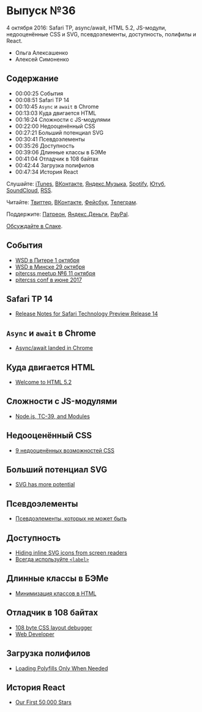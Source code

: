 # Выпуск №36

4 октября 2016: Safari TP, async/await, HTML 5.2, JS-модули, недооценённые CSS и SVG, псевдоэлементы, доступность, полифилы и React.

- Ольга Алексашенко
- Алексей Симоненко

## Содержание

- 00:00:25 События
- 00:08:51 Safari TP 14
- 00:10:45 `Async` и `await` в Chrome
- 00:13:03 Куда двигается HTML
- 00:16:24 Сложности с JS-модулями
- 00:22:00 Недооценённый CSS
- 00:27:21 Больший потенциал SVG
- 00:30:41 Псевдоэлементы
- 00:35:26 Доступность
- 00:39:06 Длинные классы в БЭМе
- 00:41:04 Отладчик в 108 байтах
- 00:42:44 Загрузка полифилов
- 00:47:34 История React

Слушайте: [iTunes](https://itunes.apple.com/podcast/id1080500016), [ВКонтакте](https://vk.com/podcasts-32017543), [Яндекс.Музыка](https://music.yandex.ru/album/6245956), [Spotify](https://open.spotify.com/show/3rzAcADjpBpXt73L0epTjV), [Ютуб](https://www.youtube.com/playlist?list=PLMBnwIwFEFHcwuevhsNXkFTcadeX5R1Go), [SoundCloud](https://soundcloud.com/web-standards), [RSS](https://web-standards.ru/podcast/feed/).

Читайте: [Твиттер](https://twitter.com/webstandards_ru), [ВКонтакте](https://vk.com/webstandards_ru), [Фейсбук](https://www.facebook.com/webstandardsru), [Телеграм](https://t.me/webstandards_ru).

Поддержите: [Патреон](https://www.patreon.com/webstandards_ru), [Яндекс.Деньги](https://money.yandex.ru/to/41001119329753), [PayPal](https://www.paypal.me/pepelsbey).

[Обсуждайте в Слаке](http://slack.web-standards.ru/).

## События

- [WSD в Питере 1 октября](https://wsd.events/2016/10/01/)
- [WSD в Минске 29 октября](https://wsd.events/2016/10/29/)
- [pitercss meetup №6 11 октября](https://pitercss.timepad.ru/event/381033/)
- [pitercss conf в июне 2017](https://pitercss.com/)

## Safari TP 14

- [Release Notes for Safari Technology Preview Release 14](https://webkit.org/blog/6969/release-notes-for-safari-technology-preview-release-14/)

## `Async` и `await` в Chrome

- [Async/await landed in Chrome](https://twitter.com/malyw/status/780453672153124864)

## Куда двигается HTML

- [Welcome to HTML 5.2](http://developer.telerik.com/featured/welcome-to-html-5-2/)

## Сложности с JS-модулями

- [Node.js, TC-39, and Modules](https://hackernoon.com/node-js-tc-39-and-modules-a1118aecf95e)

## Недооценённый CSS

- [9 недооценённых возможностей CSS](http://prgssr.ru/development/9-nedoocenivaemyh-vozmozhnostej-css.html)

## Больший потенциал SVG

- [SVG has more potential](https://madebymike.com.au/writing/svg-has-more-potential/)

## Псевдоэлементы

- [Псевдоэлементы, которых не может быть](http://css-live.ru/articles-css/impossible-pseudos.html)

## Доступность

- [Hiding inline SVG icons from screen readers](http://www.456bereastreet.com/archive/201609/hiding_inline_svg_icons_from_screen_readers/)
- [Всегда используйте `<label>`](https://htmlacademy.ru/blog/115-always-use-a-label)

## Длинные классы в БЭМе

- [Минимизация классов в HTML](https://ru.bem.info/forum/1130/)

## Отладчик в 108 байтах

- [108 byte CSS layout debugger](https://twitter.com/addyosmani/status/780470199925346306)
- [Web Developer](https://chrispederick.com/work/web-developer/)

## Загрузка полифилов

- [Loading Polyfills Only When Needed](https://philipwalton.com/articles/loading-polyfills-only-when-needed/)

## История React

- [Our First 50,000 Stars](https://facebook.github.io/react/blog/2016/09/28/our-first-50000-stars.html)
